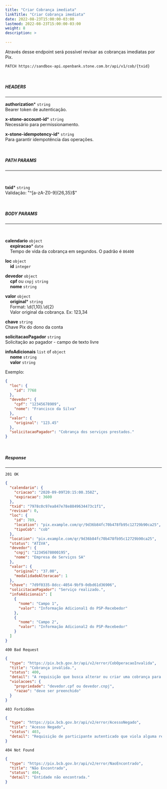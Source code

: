 ```yaml
---
title: "Criar Cobrança imediata"
linkTitle: "Criar Cobrança imediata"
date: 2022-08-23T15:00:00-03:00
lastmod: 2022-08-23T15:00:00-03:00
weight: 8
description: >
  
---
```


Através desse endpoint será possível revisar as cobranças imediatas por Pix.


```
PATCH https://sandbox-api.openbank.stone.com.br/api/v1/cob/{txid}
```
<br>

##### **HEADERS**
---

**authorization*** `string`
<br> Bearer token de autenticação.

**x-stone-account-id*** `string`
<br> Necessário para permissionamento.

**x-stone-idempotency-id*** `string`
<br> Para garantir idempotência das operações.

<br>

##### **PATH PARAMS**
---
<br>

**txid*** `string`
<br>Validação: "^[a-zA-Z0-9]{26,35}$"

<br>

##### **BODY PARAMS**
---
<br>

**calendario** `object`
<br>&nbsp;&nbsp;&nbsp;&nbsp;**expiracao*** `date`
<br>&nbsp;&nbsp;&nbsp;&nbsp;Tempo de vida da cobrança em segundos. O padrão é `86400`

**loc** `object`
<br>&nbsp;&nbsp;&nbsp;&nbsp;**id** `integer`

**devedor** `object`
<br>&nbsp;&nbsp;&nbsp;&nbsp;**cpf** ou `cnpj` `string`
<br>&nbsp;&nbsp;&nbsp;&nbsp;**nome** `string`

**valor** `object`
<br>&nbsp;&nbsp;&nbsp;&nbsp;**original*** `string`
<br>&nbsp;&nbsp;&nbsp;&nbsp;Format: \d{1,10}\.\d{2}
<br>&nbsp;&nbsp;&nbsp;&nbsp;Valor original da cobrança. Ex: 123,34

**chave** `string`
<br>Chave Pix do dono da conta

**solicitacaoPagador** `string`
<br>Solicitação ao pagador - campo de texto livre

**infoAdicionais** `list` of `object`
<br>&nbsp;&nbsp;&nbsp;&nbsp;**nome** `string`
<br>&nbsp;&nbsp;&nbsp;&nbsp;**valor** `string`


Exemplo:

```json
{
  "loc": {
    "id": 7768
  },
  "devedor": {
    "cpf": "12345678909",
    "nome": "Francisco da Silva"
  },
  "valor": {
    "original": "123.45"
  },
  "solicitacaoPagador": "Cobrança dos serviços prestados."
}
```
<br>

##### **Response**
---

```
201 OK
```

```json
{
  "calendario": {
    "criacao": "2020-09-09T20:15:00.358Z",
    "expiracao": 3600
  },
  "txid": "7978c0c97ea847e78e8849634473c1f1",
  "revisao": 0,
  "loc": {
    "id": 789,
    "location": "pix.example.com/qr/9d36b84fc70b478fb95c12729b90ca25",
    "tipoCob": "cob"
  },
  "location": "pix.example.com/qr/9d36b84fc70b478fb95c12729b90ca25",
  "status": "ATIVA",
  "devedor": {
    "cnpj": "12345678000195",
    "nome": "Empresa de Serviços SA"
  },
  "valor": {
    "original": "37.00",
    "modalidadeAlteracao": 1
  },
  "chave": "7d9f0335-8dcc-4054-9bf9-0dbd61d36906",
  "solicitacaoPagador": "Serviço realizado.",
  "infoAdicionais": [
    {
      "nome": "Campo 1",
      "valor": "Informação Adicional1 do PSP-Recebedor"
    },
    {
      "nome": "Campo 2",
      "valor": "Informação Adicional2 do PSP-Recebedor"
    }
  ]
}
```

```
400 Bad Request
```

```json
{
  "type": "https://pix.bcb.gov.br/api/v2/error/CobOperacaoInvalida",
  "title": "Cobrança inválida.",
  "status": 400,
  "detail": "A requisição que busca alterar ou criar uma cobrança para pagamento imediato não respeita o schema ou está semanticamente errada.",
  "violacoes": {
    "propriedade": "devedor.cpf ou devedor.cnpj",
    "razao": "deve ser preenchido"
  }
}
```

```
403 Forbidden
```

```json
{
  "type": "https://pix.bcb.gov.br/api/v2/error/AcessoNegado",
  "title": "Acesso Negado",
  "status": 403,
  "detail": "Requisição de participante autenticado que viola alguma regra de autorização."
}
```

```
404 Not Found
```

```json
{
  "type": "https://pix.bcb.gov.br/api/v2/error/NaoEncontrado",
  "title": "Não Encontrado",
  "status": 404,
  "detail": "Entidade não encontrada."
}
```